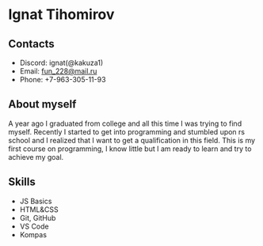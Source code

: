 # Ignat Tihomirov
## Contacts
- Discord: ignat(@kakuza1)
- Email: fun_228@mail.ru
- Phone: +7-963-305-11-93

## About myself

A year ago I graduated from college and all this time I was trying to find myself. Recently I started to get into programming and stumbled upon rs school and I realized that I want to get a qualification in this field. This is my first course on programming, I know little but I am ready to learn and try to achieve my goal.

## Skills
- JS Basics
- HTML&CSS
- Git, GitHub
- VS Code
- Kompas